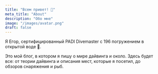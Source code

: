 ```yaml
---
title: "Всем привет! 🌊"
meta_title: "About"
description: "Обо мне"
image: "/images/avatar.png"
draft: false
---
```


Я Егор, сертифицированный PADI Divemaster с 196 погружением в открытой воде 🤿.

Это мой блог, в котором я пишу о мире дайвинга и около. Здесь будет все: от теории дайвинга и описания мест, которые я посетил, до обзоров снаряжения и рыб.
